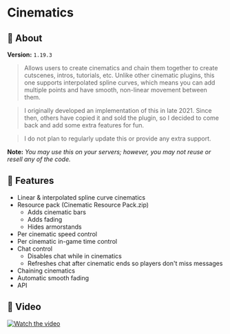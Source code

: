 # Cinematics

## 📃 About

**Version:** `1.19.3`

> Allows users to create cinematics and chain them together to create cutscenes, intros, tutorials, etc. Unlike other
cinematic plugins, this one supports interpolated spline curves, which means you can add multiple points and have
smooth, non-linear movement between them.

> I originally developed an implementation of this in late 2021. Since then, others have copied it and sold the plugin,
> so I decided to come back and add some extra features for fun.

> I do not plan to regularly update this or provide any extra support.

**Note:** *You may use this on your servers; however, you may not reuse or resell any of the code.*

## 🎉 Features

- Linear & interpolated spline curve cinematics
- Resource pack (Cinematic Resource Pack.zip)
  - Adds cinematic bars
  - Adds fading
  - Hides armorstands
- Per cinematic speed control
- Per cinematic in-game time control
- Chat control
    - Disables chat while in cinematics
    - Refreshes chat after cinematic ends so players don't miss messages
- Chaining cinematics
- Automatic smooth fading
- API

## 🎥 Video

[![Watch the video](https://img.youtube.com/vi/p_Fy2Jt-RCU/hqdefault.jpg)](https://youtu.be/p_Fy2Jt-RCU)
